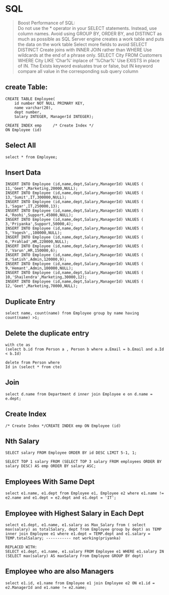 # SQL

> Boost Performance of SQL:  
	Do not use the *  operator in your SELECT statements. Instead, use column names.
	Avoid using GROUP BY, ORDER BY, and DISTINCT as much as possible as  SQL Server engine creates a work table and puts the data on the work table
	Select more fields to avoid SELECT DISTINCT
	Create joins with INNER JOIN rather than WHERE
	Use wildcards at the end of a phrase only. SELECT City FROM Customers WHERE City LIKE ‘Char%’ inplace of '%Char%'
	Use EXISTS in place of IN. The Exists keyword evaluates true or false, but IN keyword compare all value in the corresponding sub query column
	

## create Table:

    CREATE TABLE Employee(
        id number NOT NULL PRIMARY KEY,
        name varchar(20),
        dept number,
        Salary INTEGER, ManagerId INTEGER);

    CREATE INDEX emp 	 /* Create Index */
    ON Employee (id)

## Select All

    select * from Employee;

## Insert Data

    INSERT INTO Employee (id,name,dept,Salary,ManagerId) VALUES ( 11,'Geet',Marketing,20000,NULL);  
    INSERT INTO Employee (id,name,dept,Salary,ManagerId) VALUES ( 13,'Sumit',IT,300000,NULL);  
    INSERT INTO Employee (id,name,dept,Salary,ManagerId) VALUES ( 1,'Sagar',IT,250000,13);  
    INSERT INTO Employee (id,name,dept,Salary,ManagerId) VALUES ( 4,'Roohi',Support,45000,NULL);  
    INSERT INTO Employee (id,name,dept,Salary,ManagerId) VALUES ( 3,'Priyanka',Support,50000,4);  
    INSERT INTO Employee (id,name,dept,Salary,ManagerId) VALUES ( 5,'Yogesh',,100000,NULL);  
    INSERT INTO Employee (id,name,dept,Salary,ManagerId) VALUES ( 6,'Prahlad',HR,220000,NULL);  
    INSERT INTO Employee (id,name,dept,Salary,ManagerId) VALUES ( 7,'Varun',HR,150000,6);  
    INSERT INTO Employee (id,name,dept,Salary,ManagerId) VALUES ( 8,'Satish',Admin,120000,9);    
    INSERT INTO Employee (id,name,dept,Salary,ManagerId) VALUES ( 9,'Hemant',Admin,100000,NULL);  
    INSERT INTO Employee (id,name,dept,Salary,ManagerId) VALUES ( 10,'Shailendra',Marketing,30000,12);  
    INSERT INTO Employee (id,name,dept,Salary,ManagerId) VALUES ( 12,'Geet',Marketing,70000,NULL);


## Duplicate Entry

    select name, count(name) from Employee group by name having count(name) >1;
    
## Delete the duplicate entry

    with cte as
    (select b.id from Person a , Person b where a.Email = b.Email and a.Id < b.Id)

    delete from Person where
    Id in (select * from cte)

## Join

    select d.name from Department d inner join Employee e on d.name = e.dept; 

## Create Index

    /* Create Index */CREATE INDEX emp ON Employee (id)

## Nth Salary

    SELECT salary FROM Employee ORDER BY id DESC LIMIT 5-1, 1;
    
    SELECT TOP 1 salary FROM (SELECT TOP 3 salary FROM employees ORDER BY salary DESC) AS emp ORDER BY salary ASC;

## Employees With Same Dept

    select e1.name, e1.dept from Employee e1, Employee e2 where e1.name != e2.name and e1.dept = e2.dept and e1.dept = 'IT';

## Employee with Highest Salary in Each Dept

    select e1.dept, e1.name, e1.salary as Max_Salary from ( select max(salary) as totalSalary, dept from Employee group by dept) as TEMP inner join Employee e1 where e1.dept = TEMP.dept and e1.salary = TEMP.totalSalary; ----------- not working(priyanka)
    
    REPLACED WITH:
    SELECT e1.dept, e1.name, e1.salary FROM Employee e1 WHERE e1.salary IN (SELECT max(salary) AS maxSalary From Employee GROUP BY dept)

## Employee who are also Managers

    select e1.id, e1.name from Employee e1 join Employee e2 ON e1.id = e2.ManagerId and e1.name != e2.name;
